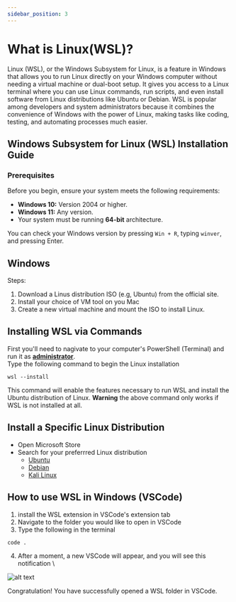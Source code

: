 ```yaml
---
sidebar_position: 3
---
```


# What is Linux(WSL)?
Linux (WSL), or the Windows Subsystem for Linux, is a feature in Windows that allows you to run Linux directly on your Windows computer without needing a virtual machine or dual-boot setup. It gives you access to a Linux terminal where you can use Linux commands, run scripts, and even install software from Linux distributions like Ubuntu or Debian. WSL is popular among developers and system administrators because it combines the convenience of Windows with the power of Linux, making tasks like coding, testing, and automating processes much easier.


## Windows Subsystem for Linux (WSL) Installation Guide

### **Prerequisites**

Before you begin, ensure your system meets the following requirements:
- **Windows 10:** Version 2004 or higher.
- **Windows 11:** Any version.
- Your system must be running **64-bit** architecture.

You can check your Windows version by pressing `Win + R`, typing `winver`, and pressing Enter.

## Windows

Steps:
1. Download a Linus distribution ISO (e.g, Ubuntu) from the official site.
2. Install your choice of VM tool on you Mac
3. Create a new virtual machine and mount the ISO to install Linux.

## Installing WSL via Commands
First you'll need to nagivate to your computer's PowerShell (Terminal) and run it as [**administrator**](https://learn.microsoft.com/en-us/windows/terminal/faq).\
Type the following command to begin the Linux installation

```
wsl --install
```

This command will enable the features necessary to run WSL and install the Ubuntu distribution of Linux.
**Warning** the above command only works if WSL is not installed at all.

## Install a Specific Linux Distribution
- Open Microsoft Store
- Search for your preferrred Linux distribution
    - [Ubuntu](https://ubuntu.com/download/desktop)
    - [Debian](https://www.debian.org/distrib/)
    - [Kali Linux](https://www.kali.org/get-kali/#kali-platforms)

## How to use WSL in Windows (VSCode)
1. install the WSL extension in VSCode's extension tab
2. Navigate to the folder you would like to open in VSCode
3. Type the following in the terminal
```
code .
```
4. After a moment, a new VSCode will appear, and you will see this notification \

![alt text](https://code.visualstudio.com/assets/docs/remote/wsl/wsl-starting-notification.png)

Congratulation! You have successfully opened a WSL folder in VSCode.
 
